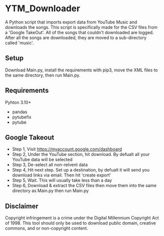 # YTM_Downloader
A Python script that imports export data from YouTube Music and downloads the songs. This script is specifically made for the CSV files from a 'Google TakeOut'. All of the songs that couldn't downloaded are logged. After all the songs are downloaded, they are moved to a sub-directory called 'music'.

## Setup
Download Main.py, install the requirements with pip3, move the XML files to the same directory, then run Main.py. 

## Requirements
Pyhton 3.10+
- pandas
- pytubefix
- pytube

## Google Takeout
- Step 1, Visit https://myaccount.google.com/dashboard
- Step 2, Under the YouTube section, hit download. By defualt all your YouTube data will be selected
- Step 3, De-select all non-relvent data
- Step 4, Hit next step. Set up a destination, by defualt it will send you download links via email. Then hit 'create export'
- Step 5, Wait. This will usually take less than a day
- Step 6, Download & extract the CSV files then move them into the same directory as Main.py then run Main.py

## Disclaimer
Copyright infringement is a crime under the Digital Millennium Copyright Act of 1998. This tool should only be used to download public domain, creative commons, and or non-copyright content.
